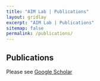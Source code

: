 ```yaml
---
title: "AIM Lab | Publications"
layout: gridlay
excerpt: "AIM Lab | Publications"
sitemap: false
permalink: /publications/
---
```


## Publications

Please see [Google Scholar](https://scholar.google.ca/citations?user=syvMubEAAAAJ&hl=en)


